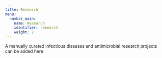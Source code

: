 ```yaml
---
title: Research
menu:
  navbar_main:
    name: Research
    identifier: research
    weight: 2
---
```


A manually curated infectious diseases and antimicrobial research projects can be added here.
